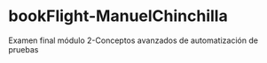 # bookFlight-ManuelChinchilla
Examen final módulo 2-Conceptos avanzados de automatización de pruebas
